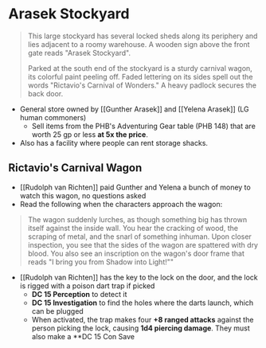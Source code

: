 # Arasek Stockyard
> This large stockyard has several locked sheds along its periphery and lies adjacent to a roomy warehouse. A wooden sign above the front gate reads "Arasek Stockyard".
> 
> Parked at the south end of the stockyard is a sturdy carnival wagon, its colorful paint peeling off. Faded lettering on its sides spell out the words "Rictavio's Carnival of Wonders." A heavy padlock secures the back door.

* General store owned by [[Gunther Arasek]] and [[Yelena Arasek]] (LG human commoners)
  * Sell items from the PHB's Adventuring Gear table (PHB 148) that are worth 25 gp or less **at 5x the price**.
* Also has a facility where people can rent storage shacks.

## Rictavio's Carnival Wagon
* [[Rudolph van Richten]] paid Gunther and Yelena a bunch of money to watch this wagon, no questions asked
* Read the following when the characters approach the wagon:
> The wagon suddenly lurches, as though something big has thrown itself against the inside wall. You hear the cracking of wood, the scraping of metal, and the snarl of something inhuman. Upon closer inspection, you see that the sides of the wagon are spattered with dry blood. You also see an inscription on the wagon's door frame that reads "I bring you from Shadow into Light!""

* [[Rudolph van Richten]] has the key to the lock on the door, and the lock is rigged with a poison dart trap if picked
  * **DC 15 Perception** to detect it
  * **DC 15 Investigation** to find the holes where the darts launch, which can be plugged
  * When activated, the trap makes four **+8 ranged attacks** against the person picking the lock, causing **1d4 piercing damage**. They must also make a **DC 15 Con Save